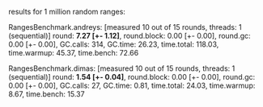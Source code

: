results for 1 million random ranges:

RangesBenchmark.andreys: 
[measured 10 out of 15 rounds, threads: 1 (sequential)]
round: **7.27 [+- 1.12]**, round.block: 0.00 [+- 0.00], round.gc: 0.00 [+- 0.00], GC.calls: 314, GC.time: 26.23, time.total: 118.03, time.warmup: 45.37, time.bench: 72.66
 
RangesBenchmark.dimas: 
[measured 10 out of 15 rounds, threads: 1 (sequential)] 
round: **1.54 [+- 0.04]**, round.block: 0.00 [+- 0.00], round.gc: 0.00 [+- 0.00], GC.calls: 27, GC.time: 0.81, time.total: 24.03, time.warmup: 8.67, time.bench: 15.37

